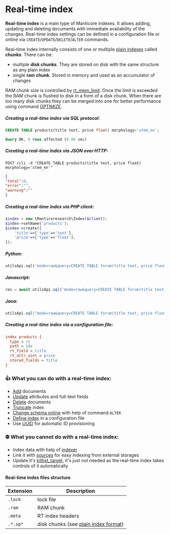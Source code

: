 # Real-time index

<!-- example rt -->
**Real-time index** is a main type of Manticore indexes. It allows adding, updating and deleting documents with immediate availability of the changes. Real-time index settings can be defined in a configuration file or online via `CREATE`/`UPDATE`/`DELETE`/`ALTER` commands.

Real-time index internally consists of one or multiple [plain indexes](../../Creating_an_index/Local_indexes/Plain_index.md) called **chunks**. There can be:

* multiple **disk chunks**. They are stored on disk with the same structure as any plain index
* single **ram chunk**. Stored in memory and used as an accumulator of changes

RAM chunk size is controlled by [rt_mem_limit](../../Creating_an_index/Local_indexes/Plain_and_real-time_index_settings.md#rt_mem_limit). Once the limit is exceeded the RAM chunk is flushed to disk in a form of a disk chunk. When there are too many disk chunks they can be merged into one for better performance using command [OPTIMIZE](../../Securing_and_compacting_an_index/Compacting_an_index.md#OPTIMIZE-INDEX).

<!-- intro -->
##### Creating a real-time index via SQL protocol:
<!-- request SQL -->

```sql
CREATE TABLE products(title text, price float) morphology='stem_en';
```
<!-- response SQL -->

```sql
Query OK, 0 rows affected (0.00 sec)
```

<!-- intro-->
##### Creating a real-time index via JSON over HTTP:
<!-- request HTTP -->

```http
POST /cli -d "CREATE TABLE products(title text, price float)  morphology='stem_en'"
```

<!-- response HTTP -->

```json
{
"total":0,
"error":"",
"warning":""
}
```

<!-- intro -->
##### Creating a real-time index via PHP client:
<!-- request PHP -->

```php
$index = new \Manticoresearch\Index($client);
$index->setName('products');
$index->create([
    'title'=>['type'=>'text'],
    'price'=>['type'=>'float'],
]);
```

<!-- intro -->
##### Python:
<!-- request Python -->
```python
utilsApi.sql('mode=raw&query=CREATE TABLE forum(title text, price float)')
```

<!-- intro -->
##### Javascript:

<!-- request Javascript -->
```javascript
res = await utilsApi.sql('mode=raw&query=CREATE TABLE forum(title text, price float)');
```

<!-- intro -->
##### Java:
<!-- request Java -->
```java
utilsApi.sql("mode=raw&query=CREATE TABLE forum(title text, price float)");
```

<!-- intro -->
##### Creating a real-time index via a configuration file:
<!-- request CONFIG -->

```ini
index products {
  type = rt
  path = idx
  rt_field = title
  rt_attr_uint = price
  stored_fields = title
}
```
<!-- end -->

### 👍 What you can do with a real-time index:
* [Add](../../Adding_documents_to_an_index/Adding_documents_to_a_real-time_index.md) documents
* [Update](../../Quick_start_guide.md#Update) attributes and full-text fields
* [Delete](../../Quick_start_guide.md#Delete) documents
* [Truncate](../../Emptying_an_index.md) index
* [Change schema online](../../Updating_index_schema.md#Updating-index-schema-in-RT-mode) with help of command `ALTER`
* [Define index](../../Creating_an_index/Local_indexes/Real-time_index.md) in a configuration file
* Use [UUID](../../Adding_documents_to_an_index/Adding_documents_to_a_real-time_index.md#Auto-ID) for automatic ID provisioning

### ⛔ What you cannot do with a real-time index:
* Index data with help of [indexer](../../Adding_data_from_external_storages/Plain_indexes_creation.md#Indexer-tool)
* Link it with [sources](../../Adding_data_from_external_storages/Fetching_from_databases/Execution_of_fetch_queries.md) for easy indexing from external storages
* Update it's [killlist_target](../../Creating_an_index/Local_indexes/Plain_and_real-time_index_settings.md#killlist_target), it's just not needed as the real-time index takes controls of it automatically

#### Real-time index files structure
| Extension | Description |
| - | - |
| `.lock` | lock file |
| `.ram` | RAM chunk |
| `.meta` | RT index headers |
| `.*.sp*` | disk chunks (see [plain index format](../../Creating_an_index/Local_indexes/Plain_index.md#Plain-index-files-structure)) |
